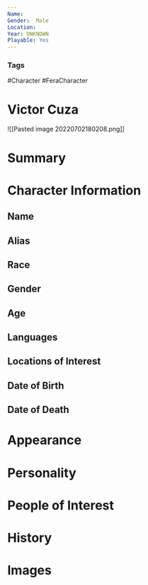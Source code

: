 ```yaml
---
Name: 
Gender:  Male
Location: 
Year: UNKNOWN
Playable: Yes
---
```


### Tags
#Character #FeraCharacter 

# Victor Cuza
![[Pasted image 20220702180208.png]]

# Summary


# Character Information

## Name

## Alias

## Race

## Gender

## Age

## Languages

## Locations of Interest

## Date of Birth

## Date of Death

# Appearance

# Personality

# People of Interest

# History

# Images
